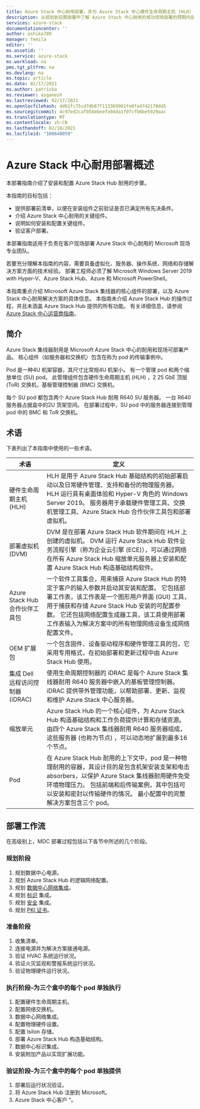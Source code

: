 ```yaml
---
title: Azure Stack 中心耐用部署，并为 Azure Stack 中心硬件生命周期主机 (HLH) 管理服务器进行设置 |Microsoft Docs
description: 从规划到后期部署中了解 Azure Stack 中心耐用的成功现场部署的预期内容。
services: azure-stack
documentationcenter: ''
author: ashika789
manager: femila
editor: ''
ms.assetid: ''
ms.service: azure-stack
ms.workload: na
pms.tgt_pltfrm: na
ms.devlang: na
ms.topic: article
ms.date: 02/17/2021
ms.author: patricka
ms.reviewer: asganesh
ms.lastreviewed: 02/17/2021
ms.openlocfilehash: 4d61fc75cd7db67f113369981fe0fa4742178dd5
ms.sourcegitcommit: 4c97ed2caf054ebeefa94da1f07cfb6be5929aac
ms.translationtype: MT
ms.contentlocale: zh-CN
ms.lasthandoff: 02/18/2021
ms.locfileid: "100648059"
---
```

# <a name="azure-stack-hub-ruggedized-deployment-overview"></a>Azure Stack 中心耐用部署概述

本部署指南介绍了安装和配置 Azure Stack Hub 耐用的步骤。 

本指南的目标包括：

- 提供部署前清单，以便在安装组件之前验证是否已满足所有先决条件。
- 介绍 Azure Stack 中心耐用的关键组件。
- 说明如何安装和配置关键组件。
- 验证客户部署。

本部署指南适用于负责在客户现场部署 Azure Stack 中心耐用的 Microsoft 现场专业团队。

若要充分理解本指南的内容，需要具备虚拟化、服务器、操作系统、网络和存储解决方案方面的技术经验。 部署工程师必须了解 Microsoft Windows Server 2019 with Hyper-V、Azure Stack Hub、Azure 和 Microsoft PowerShell。

本指南重点介绍 Microsoft Azure Stack 集线器的核心组件的部署，以及 Azure Stack 中心耐用解决方案的具体信息。 本指南未介绍 Azure Stack Hub 的操作过程，并且未涵盖 Azure Stack Hub 提供的所有功能。 有关详细信息，请参阅 [Azure Stack 中心运营商指南](../operator/index.yml)。

## <a name="introduction"></a>简介

Azure Stack 集线器耐用是 Microsoft Azure Stack 中心的耐用和现场可部署产品。 核心组件（如服务器和交换机）包含在称为 pod 的传输事例中。

Pod 是一种4U 机架容器，其尺寸比常规4U 机架小。 有一个管理 pod 和两个缩放单位 (SU) pod。 此管理组件包含硬件生命周期主机 (HLH) ，2 25 GbE 顶层 (ToR) 交换机，基板管理控制器 (BMC) 交换机。

每个 SU pod 都包含两个 Azure Stack Hub 耐用 R640 SU 服务器。 一台 R640 服务器占据盒中的2U 货架空间。 在部署过程中，SU pod 中的服务器连接到管理 pod 中的 BMC 和 ToR 交换机。

## <a name="terminology"></a>术语

下表列出了本指南中使用的一些术语。

|术语   | 定义 |
|-------|------------|
|硬件生命周期主机 (HLH)| HLH 是用于 Azure Stack Hub 基础结构的初始部署启动以及日常硬件管理、支持和备份的物理服务器。 HLH 运行具有桌面体验和 Hyper-V 角色的 Windows Server 2019。 服务器用于承载硬件管理工具、交换机管理工具、Azure Stack Hub 合作伙伴工具包和部署虚拟机。 |
|部署虚拟机 (DVM)|  DVM 是在部署 Azure Stack Hub 软件期间在 HLH 上创建的虚拟机。 DVM 运行 Azure Stack Hub 软件业务流程引擎（称为企业云引擎 (ECE)），可以通过网络在所有 Azure Stack Hub 缩放单元服务器上安装和配置 Azure Stack Hub 构造基础结构软件。|
|Azure Stack Hub 合作伙伴工具包|   一个软件工具集合，用来捕获 Azure Stack Hub 的特定于客户的输入参数并启动其安装和配置。 它包括部署工作表，该工作表是一个图形用户界面 (GUI) 工具，用于捕获和存储 Azure Stack Hub 安装的可配置参数。 它还包括网络配置生成器工具，该工具使用部署工作表输入为解决方案中的所有物理网络设备生成网络配置文件。|
|OEM 扩展包  |一个包含固件、设备驱动程序和硬件管理工具的包，它采用专用格式，在初始部署和更新过程中由 Azure Stack Hub 使用。|
|集成 Dell 远程访问控制器 (iDRAC) |  使用生命周期控制器的 iDRAC 是每个 Azure Stack 集线器耐用 R640 服务器中嵌入的基板管理控制器。 iDRAC 提供带外管理功能，以帮助部署、更新、监视和维护 Azure Stack 中心服务器。|
|缩放单元 |Azure Stack Hub 的一个核心组件，为 Azure Stack Hub 构造基础结构和工作负荷提供计算和存储资源。 由四个 Azure Stack 集线器耐用 R640 服务器组成，这些服务器 (也称为节点) ，可以动态地扩展到最多16个节点。|
|Pod    |在 Azure Stack Hub 耐用的上下文中，pod 是一种物理耐用的容器，其设计目的是包含机架安装支架和电击 absorbers，以保护 Azure Stack 集线器耐用硬件免受环境物理压力。 包括前端和后传输案例，其中包括可以安装和密封以传输硬件的情况。 最小配置中的完整解决方案包含三个 pod。|


## <a name="deployment-workflow"></a>部署工作流

在高级别上，MDC 部署过程包括以下各节中所述的几个阶段。

### <a name="planning-phase"></a>规划阶段
1. 规划数据中心电源。
1. 规划 Azure Stack Hub 的逻辑网络配置。
1. 规划 [数据中心网络集成](../operator/azure-stack-network.md)。
1. 规划 [标识](../operator/azure-stack-identity-overview.md) 集成。
1. 规划 [安全](../operator/azure-stack-security-foundations.md) 集成。
1. 规划 [PKI 证书](../operator/azure-stack-pki-certs.md)。

### <a name="preparation-phase"></a>准备阶段
1. 收集清单。
1. 连接电源并为解决方案接通电源。
1. 验证 HVAC 系统运行状况。
1. 验证火灾监视和警报系统运行状况。
1. 验证物理硬件运行状况。

### <a name="execution-phase--separately-for-each-of-the-three-pods"></a>执行阶段–为三个盒中的每个 pod 单独执行
1. 配置硬件生命周期主机。
1. 配置网络交换机。
1. 数据中心网络集成。
1. 配置物理硬件设置。
1. 配置 Isilon 存储。
1. 部署 Azure Stack Hub 构造基础结构。
1. 数据中心标识集成。
1. 安装附加产品以实现扩展功能。

### <a name="validation-phase--separately-for-each-of-the-three-pods"></a>验证阶段–为三个盒中的每个 pod 单独提供
1. 部署后运行状况验证。
1. 将 Azure Stack Hub 注册到 Microsoft。
1. Azure Stack 中心客户 "。
